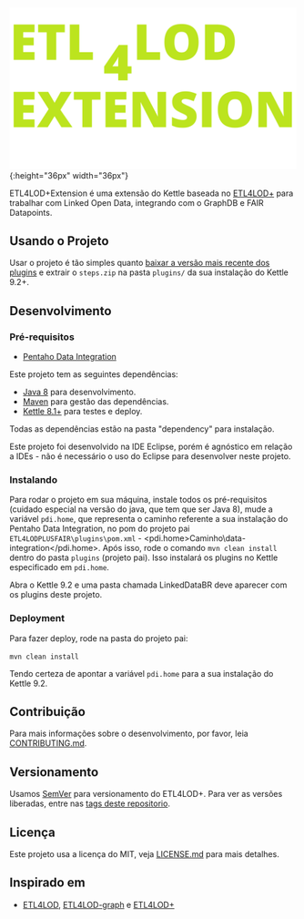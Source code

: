 ![](img/logo_ETL4LODEXTENSION.png){:height="36px" width="36px"}


ETL4LOD+Extension é uma extensão do Kettle baseada no [ETL4LOD+](https://github.com/johncurcio/ETL4LODPlus/releases) para trabalhar com Linked Open Data, integrando com o GraphDB e FAIR Datapoints.

## Usando o Projeto

Usar o projeto é tão simples quanto [baixar a versão mais recente dos plugins](https://github.com/NickolasGomes/ETL4LOD-FAIR/releases) e extrair o ``steps.zip`` na pasta ``plugins/`` da sua instalação do Kettle 9.2+.

## Desenvolvimento

### Pré-requisitos

* [Pentaho Data Integration](https://sourceforge.net/projects/pentaho/)

Este projeto tem as seguintes dependências:

* [Java 8](https://www.oracle.com/technetwork/java/javase/downloads/jdk8-downloads-2133151.html) para desenvolvimento.
* [Maven](https://maven.apache.org/) para gestão das dependências.
* [Kettle 8.1+](https://sourceforge.net/projects/pentaho/) para testes e deploy.

Todas as dependências estão na pasta "dependency" para instalação.

Este projeto foi desenvolvido na IDE Eclipse, porém é agnóstico em relação a IDEs - não é necessário o uso do Eclipse para desenvolver neste projeto.

### Instalando

Para rodar o projeto em sua máquina, instale todos os pré-requisitos (cuidado especial na versão do java, que tem que ser Java 8), mude a variável ``pdi.home``, que representa o caminho referente a sua instalação do Pentaho Data Integration, no pom do projeto pai ``ETL4LODPLUSFAIR\plugins\pom.xml`` - <pdi.home>Caminho\data-integration</pdi.home>. Após isso, rode o comando ``mvn clean install`` dentro do pasta ``plugins`` (projeto pai). Isso instalará os plugins no Kettle especificado em ``pdi.home``.

Abra o Kettle 9.2 e uma pasta chamada LinkedDataBR deve aparecer com os plugins deste projeto. 

### Deployment

Para fazer deploy, rode na pasta do projeto pai:

``mvn clean install``

Tendo certeza de apontar a variável ``pdi.home`` para a sua instalação do Kettle 9.2.

## Contribuição

Para mais informações sobre o desenvolvimento, por favor, leia [CONTRIBUTING.md](CONTRIBUTING.md).

## Versionamento

Usamos [SemVer](http://semver.org/) para versionamento do ETL4LOD+. Para ver as versões liberadas, entre nas [tags deste repositorio](https://github.com/johncurcio/ETL4LODPlus/tags).

## Licença

Este projeto usa a licença do MIT, veja [LICENSE.md](LICENSE) para mais detalhes.

## Inspirado em

* [ETL4LOD](https://github.com/rogersmendonca/ETL4LOD),  [ETL4LOD-graph](https://github.com/rogersmendonca/ETL4LOD-Graph) e [ETL4LOD+](https://github.com/johncurcio/ETL4LODPlus/)
